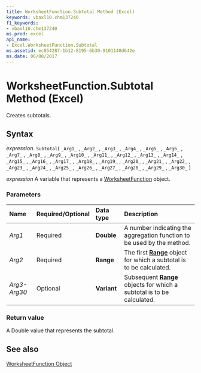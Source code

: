 ```yaml
---
title: WorksheetFunction.Subtotal Method (Excel)
keywords: vbaxl10.chm137240
f1_keywords:
- vbaxl10.chm137240
ms.prod: excel
api_name:
- Excel.WorksheetFunction.Subtotal
ms.assetid: ec854287-1b12-8195-6b30-9101140d642e
ms.date: 06/08/2017
---
```



# WorksheetFunction.Subtotal Method (Excel)

Creates subtotals. 


## Syntax

 _expression_. `Subtotal`( `_Arg1_` , `_Arg2_` , `_Arg3_` , `_Arg4_` , `_Arg5_` , `_Arg6_` , `_Arg7_` , `_Arg8_` , `_Arg9_` , `_Arg10_` , `_Arg11_` , `_Arg12_` , `_Arg13_` , `_Arg14_` , `_Arg15_` , `_Arg16_` , `_Arg17_` , `_Arg18_` , `_Arg19_` , `_Arg20_` , `_Arg21_` , `_Arg22_` , `_Arg23_` , `_Arg24_` , `_Arg25_` , `_Arg26_` , `_Arg27_` , `_Arg28_` , `_Arg29_` , `_Arg30_` )

 _expression_ A variable that represents a [WorksheetFunction](./Excel.WorksheetFunction.md) object.


### Parameters



|Name|Required/Optional|Data type|Description|
|:-----|:-----|:-----|:-----|
| _Arg1_|Required| **Double**|A number indicating the aggregation function to be used by the method.|
| _Arg2_|Required| **Range**|The first  **[Range](Excel.Range(object).md)** object for which a subtotal is to be calculated.|
| _Arg3-Arg30_|Optional| **Variant**|Subsequent  **[Range](Excel.Range(object).md)** objects for which a subtotal is to be calculated.|

### Return value

A Double value that represents the subtotal.


## See also


[WorksheetFunction Object](Excel.WorksheetFunction.md)

